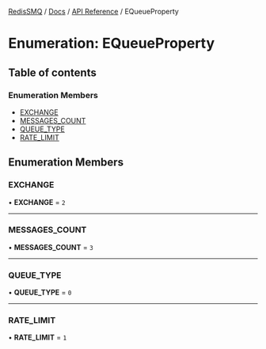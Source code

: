 [RedisSMQ](../../../README.md) / [Docs](../../README.md) / [API Reference](../README.md) / EQueueProperty

# Enumeration: EQueueProperty

## Table of contents

### Enumeration Members

- [EXCHANGE](EQueueProperty.md#exchange)
- [MESSAGES\_COUNT](EQueueProperty.md#messages_count)
- [QUEUE\_TYPE](EQueueProperty.md#queue_type)
- [RATE\_LIMIT](EQueueProperty.md#rate_limit)

## Enumeration Members

### EXCHANGE

• **EXCHANGE** = ``2``

___

### MESSAGES\_COUNT

• **MESSAGES\_COUNT** = ``3``

___

### QUEUE\_TYPE

• **QUEUE\_TYPE** = ``0``

___

### RATE\_LIMIT

• **RATE\_LIMIT** = ``1``
